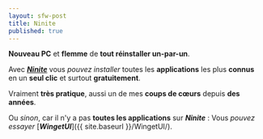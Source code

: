 ```yaml
---
layout: sfw-post
title: Ninite
published: true
---
```


**Nouveau PC** et **flemme** de **tout réinstaller un-par-un**.

Avec [***Ninite***](https://www.ninite.com/) vous *pouvez installer* toutes les **applications** les plus **connus** en un **seul clic** et surtout **gratuitement**.

Vraiment **très pratique**, aussi un de mes **coups de cœurs** depuis **des années**.

Ou *sinon*, car il n'y a pas **toutes les applications** sur ***Ninite*** : Vous *pouvez essayer* [***WingetUI***]({{ site.baseurl }}/WingetUI/).
